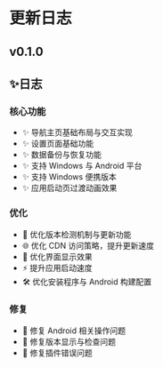 # 更新日志

## v0.1.0
## ✨日志

### 核心功能
- ✨ 导航主页基础布局与交互实现
- ✨ 设置页面基础功能
- ✨ 数据备份与恢复功能
- ✨ 支持 Windows 与 Android 平台
- ✨ 支持 Windows 便携版本
- ✨ 应用启动页过渡动画效果

### 优化
- 🔄 优化版本检测机制与更新功能
- 🌐 优化 CDN 访问策略，提升更新速度
- 🎨 优化界面显示效果
- ⚡️ 提升应用启动速度
- 🛠️ 优化安装程序与 Android 构建配置

### 修复
- 🐛 修复 Android 相关操作问题
- 🐛 修复版本显示与检查问题
- 🐛 修复插件错误问题